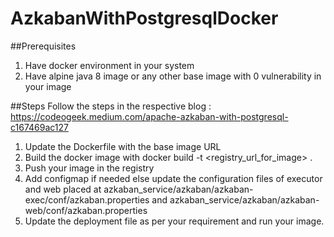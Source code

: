 # AzkabanWithPostgresqlDocker

##Prerequisites
1. Have docker environment in your system
2. Have alpine java 8 image or any other base image with 0 vulnerability in your image

##Steps
Follow the steps in the respective blog : https://codeogeek.medium.com/apache-azkaban-with-postgresql-c167469ac127
1. Update the Dockerfile with the base image URL
2. Build the docker image with docker build -t <registry_url_for_image> .
3. Push your image in the registry
4. Add configmap if needed else update the configuration files of executor and web placed at azkaban_service/azkaban/azkaban-exec/conf/azkaban.properties and azkaban_service/azkaban/azkaban-web/conf/azkaban.properties
5. Update the deployment file as per your requirement and run your image.



